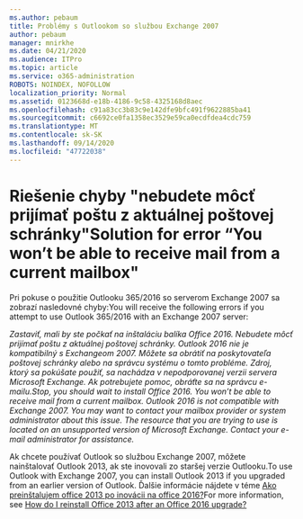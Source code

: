 ```yaml
---
ms.author: pebaum
title: Problémy s Outlookom so službou Exchange 2007
author: pebaum
manager: mnirkhe
ms.date: 04/21/2020
ms.audience: ITPro
ms.topic: article
ms.service: o365-administration
ROBOTS: NOINDEX, NOFOLLOW
localization_priority: Normal
ms.assetid: 0123668d-e18b-4186-9c58-4325168d8aec
ms.openlocfilehash: c91a83cc3b83c9e142dfe9bfc491f9622885ba41
ms.sourcegitcommit: c6692ce0fa1358ec3529e59ca0ecdfdea4cdc759
ms.translationtype: MT
ms.contentlocale: sk-SK
ms.lasthandoff: 09/14/2020
ms.locfileid: "47722038"
---
```

# <a name="solution-for-error-you-wont-be-able-to-receive-mail-from-a-current-mailbox"></a><span data-ttu-id="3d8e2-102">Riešenie chyby "nebudete môcť prijímať poštu z aktuálnej poštovej schránky"</span><span class="sxs-lookup"><span data-stu-id="3d8e2-102">Solution for error “You won’t be able to receive mail from a current mailbox"</span></span>
<span data-ttu-id="3d8e2-103">Pri pokuse o použitie Outlooku 365/2016 so serverom Exchange 2007 sa zobrazí nasledovné chyby:</span><span class="sxs-lookup"><span data-stu-id="3d8e2-103">You will receive the following errors if you attempt to use Outlook 365/2016 with an Exchange 2007 server:</span></span>

<span data-ttu-id="3d8e2-104">*Zastaviť, mali by ste počkať na inštaláciu balíka Office 2016. Nebudete môcť prijímať poštu z aktuálnej poštovej schránky. Outlook 2016 nie je kompatibilný s Exchangeom 2007. Môžete sa obrátiť na poskytovateľa poštovej schránky alebo na správcu systému o tomto probléme. Zdroj, ktorý sa pokúšate použiť, sa nachádza v nepodporovanej verzii servera Microsoft Exchange. Ak potrebujete pomoc, obráťte sa na správcu e-mailu.*</span><span class="sxs-lookup"><span data-stu-id="3d8e2-104">*Stop, you should wait to install Office 2016. You won’t be able to receive mail from a current mailbox. Outlook 2016 is not compatible with Exchange 2007. You may want to contact your mailbox provider or system administrator about this issue. The resource that you are trying to use is located on an unsupported version of Microsoft Exchange. Contact your e-mail administrator for assistance.*</span></span>

<span data-ttu-id="3d8e2-105">Ak chcete používať Outlook so službou Exchange 2007, môžete nainštalovať Outlook 2013, ak ste inovovali zo staršej verzie Outlooku.</span><span class="sxs-lookup"><span data-stu-id="3d8e2-105">To use Outlook with Exchange 2007, you can install Outlook 2013 if you upgraded from an earlier version of Outlook.</span></span> <span data-ttu-id="3d8e2-106">Ďalšie informácie nájdete v téme [Ako preinštalujem office 2013 po inovácii na office 2016?](https://support.office.com/article/a6ca92f4-cbb4-4609-9fdb-f8d3dd6812f3)</span><span class="sxs-lookup"><span data-stu-id="3d8e2-106">For more information, see [How do I reinstall Office 2013 after an Office 2016 upgrade?](https://support.office.com/article/a6ca92f4-cbb4-4609-9fdb-f8d3dd6812f3)</span></span>